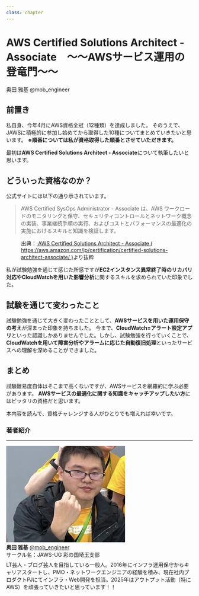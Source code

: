 ```yaml
---
class: chapter
---
```


# AWS Certified Solutions Architect - Associate　～～AWSサービス運用の登竜門～～

<div class="flush-right">
奥田 雅基 @mob_engineer
</div>

## 前置き

私自身、今年4月にAWS資格全冠（12種類）を達成しました。
そのうえで、JAWSに積極的に参加し始めてから取得した10種についてまとめていきたいと思います。
**※順番については私が資格取得した順番とさせていただきます。**

最初は**AWS Certified Solutions Architect - Associate**について執筆したいと思います。

## どういった資格なのか？

公式サイトには以下の通り示されています。

>AWS Certified SysOps Administrator - Associate は、AWS ワークロードのモニタリングと保守、セキュリティコントロールとネットワーク概念の実装、事業継続手順の実行、およびコストとパフォーマンスの最適化の実施におけるスキルと知識を検証します。

<figure><figcaption>出典：<a href="https://aws.amazon.com/jp/certification/certified-solutions-architect-associate/"> AWS Certified Solutions Architect - Associate ( https://aws.amazon.com/jp/certification/certified-solutions-architect-associate/ )</a>より抜粋</figcaption></figure>

私が試験勉強を通じて感じた所感ですが**EC2インスタンス異常終了時のリカバリ対応やCloudWatchを用いた影響分析**に関するスキルを求められていた印象でした。

## 試験を通じて変わったこと

試験勉強を通じて大きく変わったこととして、**AWSサービスを用いた運用保守の考え**が深まった印象を持ちました。
今まで、**CloudWatch=アラート設定アプリ**といった認識しかありませんでした。しかし、試験勉強を行っていくことで、**CloudWatchを用いて障害分析やアラームに応じた自動復旧処理**といったサービスへの理解を深めることができました。

## まとめ

試験難易度自体はそこまで高くないですが、AWSサービスを網羅的に学ぶ必要があります。
**AWSサービスの最適化に関する知識をキャッチアップしたい方**にはピッタリの資格だと思います。

本内容を読んで、資格チャレンジする人がひとりでも増えれば幸いです。

### 著者紹介

---

<div class="author-profile">
    <img src="images/mobengineer.png">
    <div>
        <div>
            <b>奥田 雅基</b>
            <a href="https://x.com/mob_engineer">@mob_engineer</a>
        </div>
        <div>
            サークル名：JAWS-UG 彩の国埼玉支部
        </div>
    </div>
</div>
<p style="margin-top: 0.5em; margin-bottom: 2em;">
LT芸人・ブログ芸人を目指している一般人。2016年にインフラ運用保守からキャリアスタートし、PMO・ネットワークエンジニアの経験を積み、現在社内プロダクトPJにてインフラ・Web開発を担当。2025年はアウトプット活動（特にAWS）を頑張っていきたいと思っています！！
</p>